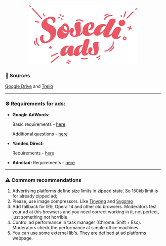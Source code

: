 
<p align="center">
  <img width="350" src="https://raw.githubusercontent.com/mighty-vision/sosedigames-ads/master/readme-img/sosedi-ads.png?token=AOaORY-uo2NhSHnswHvSZO9NQyw_8fs7ks5bMptAwA%3D%3D">
</p>


### 💾 Sources

[Google Drive](https://drive.google.com/drive/folders/1YC5gbciWWqUdbPTS1emcJ0GQVkfJ0tjo) and [Trello](https://trello.com/b/6Og3X8Vu/sg-analysis-and-design)

---

### ⚙️ Requirements for ads:

* **Google AdWords:**

  Basic requirements - [here](https://support.google.com/adwords/answer/1722096?hl=en#HTML5)

  Additional questions - [here](https://support.google.com/adwords/answer/6335679?hl=en&ref_topic=3121943)


* **Yandex.Direct:**

  Requirements - [here](https://yandex.com/adv/requirements/html5)


* **Admitad:**
  Requirements - [here](https://cdn.admitad.com/public/storage/2016/11/09/Trebovaniia_k_banneram_vkliuchaia_html5.pdf)

---

### ⚠️ Commom recommendations

1. Advertising platforms define size limits in zipped state. So 150kb limit is for already zipped ad;
2. Please, use image compressors. Like [Tinypng](http://tinypng.com) and [Svgomg](https://jakearchibald.github.io/svgomg/)
3. Add fallback for IE9, Opera 14 and other old browsers. Moderators test your ad at this browsers and you need correct working in it, not perfect, just something not horrible.
4. Control ad performance in task manager (Chrome: Shift + Esc). Moderators check the performance at simple office machines.
5. You can use some external lib's. They are defined at ad platforms webpage.
